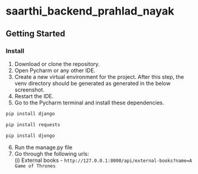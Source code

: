 # saarthi_backend_prahlad_nayak

## Getting Started

### Install
1. Download or clone the repository.
2. Open Pycharm or any other IDE.
3. Create a new virtual environment for the project. After this step, the venv directory should be generated as generated in the below screenshot. 
4. Restart the IDE.
5. Go to the Pycharm terminal and install these dependencies.
  ```bash
pip install django
```
  ```bash
pip install requests
```   
  ```bash
pip install djongo
```
6. Run the manage.py file
7. Go through the following urls: <br>
  (i) External books - 
    ```http://127.0.0.1:8000/api/external-books?name=A Game of Thrones```
